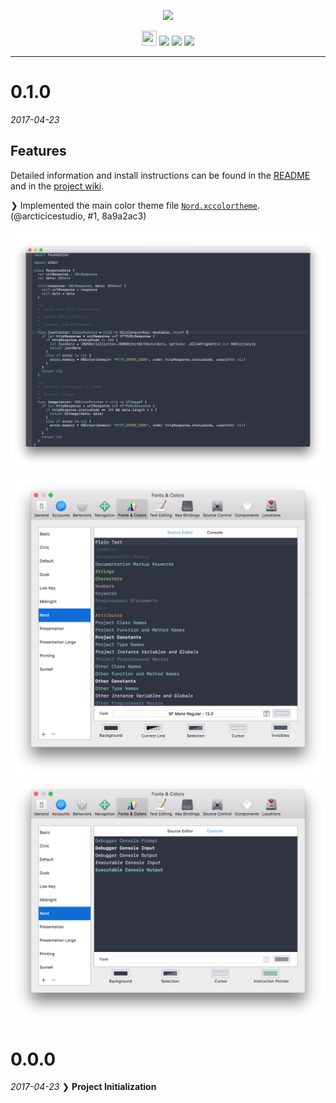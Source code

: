 <p align="center"><img src="https://cdn.rawgit.com/arcticicestudio/nord-xcode/develop/src/assets/nord-xcode-banner.svg"/></p>

<p align="center"><img src="https://assets-cdn.github.com/favicon.ico" width=24 height=24/> <a href="https://github.com/arcticicestudio/nord-xcode/releases/latest"><img src="https://img.shields.io/github/release/arcticicestudio/nord-xcode.svg"/></a> <a href="https://github.com/arcticicestudio/nord/releases/tag/v0.2.0"><img src="https://img.shields.io/badge/Nord-v0.2.0-88C0D0.svg"/></a> <a href="https://developer.apple.com/xcode"><img src="https://img.shields.io/badge/Xcode-v8+-1C91FE.svg"/></a></p>

---

# 0.1.0
*2017-04-23*
## Features
Detailed information and install instructions can be found in the [README](https://github.com/arcticicestudio/nord-xcode/blob/develop/README.md#installation) and in the [project wiki](https://github.com/arcticicestudio/nord-xcode/wiki).

❯ Implemented the main color theme file [`Nord.xccolortheme`](https://github.com/arcticicestudio/nord-xcode/blob/develop/src/Nord.xccolortheme). (@arcticicestudio, #1, 8a9a2ac3)

<p align="center"><img src="https://raw.githubusercontent.com/arcticicestudio/nord-xcode/develop/src/assets/scrot-preview.png"/></p>

<p align="center"><img src="https://raw.githubusercontent.com/arcticicestudio/nord-xcode/develop/src/assets/scrot-docs-preferences-editor.png"/><br><img src="https://raw.githubusercontent.com/arcticicestudio/nord-xcode/develop/src/assets/scrot-docs-preferences-console.png"/></p>

# 0.0.0
*2017-04-23*
❯ **Project Initialization**
